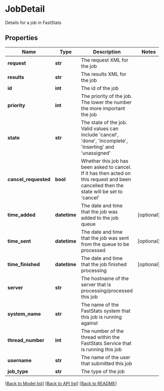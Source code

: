 # JobDetail

Details for a job in FastStats
## Properties
Name | Type | Description | Notes
------------ | ------------- | ------------- | -------------
**request** | **str** | The request XML for the job | 
**results** | **str** | The results XML for the job | 
**id** | **int** | The id of the job | 
**priority** | **int** | The priority of the job.  The lower the number the more important the job | 
**state** | **str** | The state of the job.  Valid values can include &#39;cancel&#39;, &#39;done&#39;, &#39;incomplete&#39;, &#39;inserting&#39; and &#39;unassigned&#39; | 
**cancel_requested** | **bool** | Whether this job has been asked to cancel.  If it has then acted on this request and been cancelled then the state will be set to &#39;cancel&#39; | 
**time_added** | **datetime** | The date and time that the job was added to the job queue | [optional] 
**time_sent** | **datetime** | The date and time that the job was sent from the queue to be processed | [optional] 
**time_finished** | **datetime** | The date and time that the job finished processing | [optional] 
**server** | **str** | The hostname of the server that is processing/processed this job | 
**system_name** | **str** | The name of the FastStats system that this job is running against | 
**thread_number** | **int** | The number of the thread within the FastStats Service that is running this job | 
**username** | **str** | The name of the user that submitted this job | 
**job_type** | **str** | The type of the job | 

[[Back to Model list]](../README.md#documentation-for-models) [[Back to API list]](../README.md#documentation-for-api-endpoints) [[Back to README]](../README.md)


